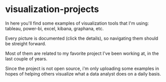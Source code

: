 # visualization-projects
In here you'll find some examples of visualization tools that I'm using:
tableau, power-bi, excel, kibana, graphana, etc.

Every picture is documented (click the details), so navigating them should be streight forward.

Most of them are related to my favorite project I've been working at, in the last couple of years.

Since the project is not open source, i'm only uploading some examples in hopes of helping others visualize what a data analyst does on a daily basis. 
